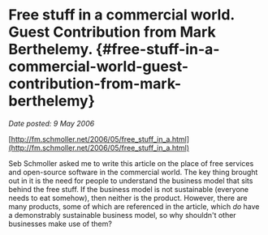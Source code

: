 # Free stuff in a commercial world. Guest Contribution from Mark Berthelemy. {#free-stuff-in-a-commercial-world-guest-contribution-from-mark-berthelemy}

_Date posted: 9 May 2006_

[http://fm.schmoller.net/2006/05/free_stuff_in_a.html](http://fm.schmoller.net/2006/05/free_stuff_in_a.html)

Seb Schmoller asked me to write this article on the place of free services and open-source software in the commercial world. The key thing brought out in it is the need for people to understand the business model that sits behind the free stuff. If the business model is not sustainable (everyone needs to eat somehow), then neither is the product. However, there are many products, some of which are referenced in the article, which _do_ have a demonstrably sustainable business model, so why shouldn't other businesses make use of them?
